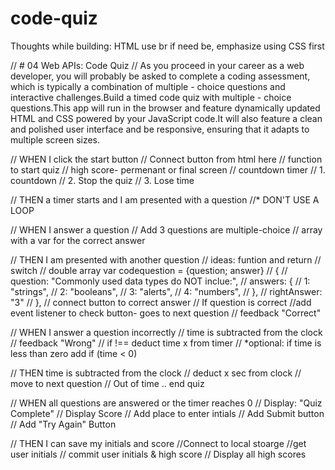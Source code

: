 # code-quiz

Thoughts while building:
HTML use br if need be, emphasize using CSS first


// # 04 Web APIs: Code Quiz
// As you proceed in your career as a web developer, you will probably be asked to complete a coding assessment, which is typically a combination of multiple - choice questions and interactive challenges.Build a timed code quiz with multiple - choice questions.This app will run in the browser and feature dynamically updated HTML and CSS powered by your JavaScript code.It will also feature a clean and polished user interface and be responsive, ensuring that it adapts to multiple screen sizes.



// WHEN I click the start button
    // Connect button from html here
    // function to start quiz
    // high score- permenant or final screen 
    // countdown timer
        // 1. countdown
        // 2. Stop the quiz
        // 3. Lose time

// THEN a timer starts and I am presented with a question
        //* DON'T USE A LOOP



// WHEN I answer a question
    // Add 3 questions are multiple-choice
    // array with a var for the correct answer

// THEN I am presented with another question
    // ideas: funtion and return
    // switch
    // double array var codequestion = {question; answer} 
            // {
            //     question: "Commonly used data types do NOT inclue:",
            //         answers: {
            //         1: "strings",
            //             2: "booleans",
            //                 3: "alerts",
            //                     4: "numbers",
            //      },
            //     rightAnswer: "3"
            // },
        // connect button to correct answer
    // If question is correct
        //add event listener to check button- goes to next question 
        // feedback "Correct"



// WHEN I answer a question incorrectly
    // time is subtracted from the clock 
    // feedback "Wrong"
    // if !== deduct time x from timer
    // *optional: if time is less than zero add if (time < 0)

// THEN time is subtracted from the clock
    // deduct x sec from clock 
    // move to next question
    // Out of time .. end quiz



// WHEN all questions are answered or the timer reaches  0
    // Display: "Quiz Complete"
    // Display Score
    // Add place to enter intials 
    // Add Submit button
    // Add "Try Again" Button

// THEN I can save my initials and score
     //Connect to local stoarge
     //get user initials
     // commit user initials & high score
     // Display all high scores